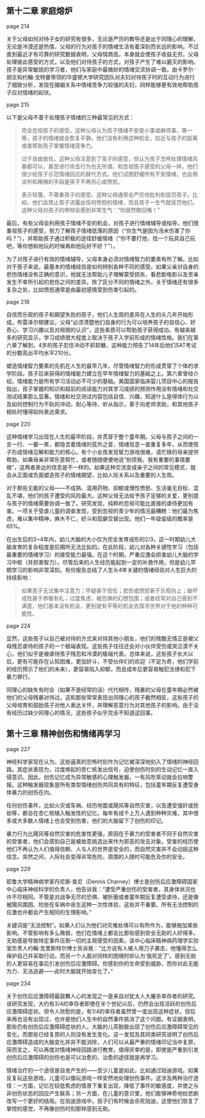 ## 第十二章 家庭熔炉

page 214

关于父母如何对待子女的研究有很多，无论是严厉的教导还是出于同理心的理解，无论是冷漠还是热情，父母的行为对孩子的情绪生活有着深刻而长远的影响。不过直到最近才有可靠的研究数据表明，父母情商高，本身就会使孩子收益无穷。父母处理彼此感受的方式，以及他们对待孩子的方式，对孩子产生了难以磨灭的影响。孩子是异常敏锐的学习者，他们与家庭中最微妙的情绪交流协调一致。由卡罗尔·胡文和约翰·戈特曼带领的华盛顿大学研究团队对夫妇对待孩子时的互动行为进行了细致分析，发现在婚姻关系中情绪竞争力较强的夫妇，同样能够更有效地帮助孩子应对情绪的起伏。

page 215

以下是父母不善于处理孩子情绪的三种最常见的方式：

> 完全忽视孩子的感受。这种父母认为孩子情绪不安是小事或麻烦事，等一等，孩子的情绪就会恢复平静。他们没有利用这种机会，拉近与孩子的距离或者帮助孩子掌握情绪竞争力。
>
> 过于自由放任。这种父母注意到了孩子的感受，但认为孩子怎样处理情绪风暴都可以，甚至进行攻击行为也无所谓。和忽视孩子感受的父母一样，他们很少给孩子示范情绪回应的替代方式。他们试图舒缓所有不安情绪，也会用谈判和贿赂的手段是孩子不再伤心或愤怒。
>
> 表示轻蔑，不尊重孩子的感受。这种父母通常会严厉地批判和惩罚孩子。比如，他们会禁止孩子流露出任何愤怒的情绪，而且孩子一生气就惩罚他们。这种父母对孩子的申辩会感到非常生气：“你居然敢回嘴！”

最后，有些父母会利用孩子情绪不安的机会，对孩子进行情绪辅导或指导。他们很重视孩子的感受，努力了解孩子情绪低落的原因（“你生气是因为汤米伤害了你吗？”），并帮助孩子通过积极的途径舒缓情绪（“你不要打他，找一个玩具自己玩吧，等你想和他玩的时候再和他玩好不好？”）。

为了对孩子进行有效的情绪辅导，父母本身必须对情绪智力的要素有所了解。比如对于孩子来说，最基本的情绪经验是如何辨别各种不同的感受。如果父亲对自身的悲伤情绪没有正确的意识，他就无法帮助儿子理解蒙受损失、看悲剧电影以及至亲发生不幸所引起的悲伤之间的差异。除了区分不同的情绪之外，关于情绪还有很多复杂之处，比如愤怒通常是由最初感情受到伤害引起的。

page 218

自信而乐观的孩子和期望失败的孩子，他们人生观的差异在人生的头几年开始形成。布雷泽尔顿建议，父母“必须清楚他们自身的行为可以培养孩子的自信心、好奇心、学习兴趣以及对局限的认识”，这些素质可以帮助孩子获得成功。有越来越多的研究显示，学习成绩很大程度上取决于孩子入学前形成的情绪性格。我们在第六章了解到，4岁的孩子忍住冲动不抓软糖，这种能力预告了14年后他们SAT考试的分数高出平均水平210分。

塑造情绪智力要素的先机在人生的最早几年，尽管情绪智力的形成贯穿了个体的求学阶段。孩子后来获得的情绪能力建立在早年情绪智力的基础之上。第六章曾经介绍，情绪能力是所有学习活动必不可少的基础。美国国家临床婴儿项目中心的报告指出，孩子掌握的知识和超前的阅读能力对其学习成绩的预测作用没有情绪和社交测试结果那么显著。情绪和社交测试内容包括自信、兴趣，知道什么是得体行为以及如何控制行为不轨的冲动，耐心等待，听从指示，善于向老师求助，和其他孩子相处时懂得如何表达需求。

page 220

这种情绪学习出现在人生的最早阶段，并贯穿于整个童年期。父母与孩子之间的一言一行、一颦一笑，都隐含着情绪的弦外之音，情绪信息一直重复多年，从而使孩子形成情绪见解和能力的核心。有个小女孩发现智力游戏很难，请忙碌的母亲提供帮助，如果母亲非常乐意帮忙，或者随随便便地说“别烦我，我有重要的事情要做”，这两者表达的信息是不一样的。如果这种交流变成亲子之间的常见模式，就会从正面或负面塑造孩子的情绪期望，比如人际关系以及重要的人生观。

对于那些无能的父母——不成熟、滥用药物、抑郁或慢性愤怒、生活毫无目标、混乱不堪，他们的孩子遭受的风险最大。这种父母无法给予孩子足够的关爱，更别提与孩子的情绪需要协调一致了。研究发现，纯粹的忽视可能比直接的虐待更加有害。一项关于受虐儿童的调查发现，受到忽视的青少年的情况最糟糕：他们最为焦虑，难以集中精神，麻木不仁，好斗和孤僻交替出现。他们一年级留级的概率是65%。

在出生后的3~4年内，幼儿大脑的大小仅为完全发育成形的2/3，这一时期幼儿大脑发育的复杂程度是后期所无法比拟的。在此阶段，幼儿对各种关键性学习（包括最重要的情绪学习）的接受能力最强。在这个时期，严重应激会损害幼儿大脑的学习中枢（并损害智力）。尽管后来的人生经历能起到一定的补救作用，但是幼儿早期学习的影响非常深刻。有份报告总结了人生头4年关键的情绪经验对人生巨大的持续影响：

> 如果孩子无法集中注意力；怀疑甚于信任；悲伤或愤怒甚于乐观向上；破坏成性甚于恭敬有礼；过度焦虑，被恐惧的幻想包围；或者经常对自己感到不满意，他们基本没有机会，更别提有平等的机会去探寻世界对于他的种种可能性。

page 224

显然，这些孩子以自己被对待的方式来对待其他小朋友，他们的残酷无情正是被父母残忍虐待的孩子的一个极端表现。这些孩子往往还会对小伙伴受伤或哭泣漠不关心，他们似乎是被虐待孩子残忍和冷漠的极端代表。总体来说，这些孩子长大以后，更有可能存在认知困难，更加好斗，不受伙伴们的欢迎（不足为奇，他们学前的经历预示了他们的未来），更容易陷入抑郁，而且成年后更容易触犯法律和犯下暴力罪行。

同理心的缺失有时会（如果不是经常的话）代代相传，残暴的父母在童年期必然被他们的父母残暴对待过。这和那些常常表现出同理心的孩子截然相反，这些孩子的父母培育和鼓励孩子对他人表达关怀，并理解恶意行为对其他孩子的影响。由于没有经历过缺少同理心的情况，这些孩子似乎完全不知道这回事。


## 第十三章 精神创伤和情绪再学习

page 227

神经科学家现在认为，这些逼真的恐怖时刻作为记忆被深深地刻入了情绪的神经回路。其症状表现为，过度唤起的杏仁核发出信号，迫使创伤时刻的生动记忆一直入侵意识。因此，创伤记忆成为异常敏感的心理触发器，一有风吹草动就会拉响警报。这种触发器现象是所有类型情绪创伤共同具有的特征，包括童年期反复遭受身体暴力的创伤在内。

任何创伤事件，比如火灾或车祸、经历地震或飓风等自然灾害，以及遭受强奸或抢劫等，都会在杏仁核植入触发性的记忆。每年有成千上万人遇到种种灾难，其中很多或大多数人情绪上也会受到伤害，他们的大脑留下了创伤的印记。

暴力行为比飓风等自然灾害的危害性更强，原因在于暴力的受害者不同于自然灾害的受害者，他们会感到自己是被故意挑选出来作为邪恶的攻击对象。受害的经历使他们不再认为人们值得信赖、人与人的世界是安全的，而自然灾害并不会动摇这种信念。突然之间，人际社会变得非常危险，周围的人随时可能危及你的安全。

page 229

耶鲁大学精神病学家丹尼斯·查尼（Dennis Charney）博士是创伤后应激障碍国家中心临床神经科学的负责人，他告诉我：“遭受严重创伤的受害者，其身体状况也许不尽相同。不管是对战争无尽的恐惧、被折磨或者童年期反复遭受虐待，还是像被飓风围困、险些在车祸中丧生这种一次性体验，这些并不重要。所有无法控制的应激也许都会产生相同的生理影响。”

关键词是“无法控制”。如果人们认为他们对灾难处境可以有所作为，能够施加某些影响，不管影响有多么微弱，他们在情绪上都会比那些感到安全无助的人好得多。无助感是导致特定事件压倒一切的主观感受的因素。该中心临床精神病药理学实验室负责人约翰·克里斯特尔博士告诉我：“比方说有人被人用刀子袭击，他懂得怎么保护自己并采取行动，而另一个人面对同样的困境时却认为‘我死定了’。感到无助的人更容易在事后引发创伤后应激障碍。你感到你的生命受到威胁，而你对此无能为力、无法逃避——此时大脑就开始变化了。”

page 234

关于创伤后应激障碍最鼓舞人心的发现之一是来自对犹太人大屠杀幸存者的研究。该研究发现，大约有3/4的幸存者即使在半个世纪以后，仍然会出现活跃的创伤后应激障碍症状。但令人欣慰的是，有1/4的幸存者虽然曾一度出现这种症状，但后来再也没有出现过，也许是他们人生中的自然事件抵消了这个问题。有证据表明，那些仍有创伤后应激障碍症状的人，大脑的儿茶酚胺出现了创伤后应激障碍常见的变化，而那些已经复原的人则没有发生变化。这一发现及其同类研究说明了创伤后应激障碍造成的大脑变化并非不能消除，人们可以从最严重的情绪印记当中复原，简而言之，可以再度对情绪神经回路进行教育。值得庆幸的是，即使是严重到引发创伤后应激障碍的创伤也是可以治愈的，治愈的途径就是再学习。

情绪治疗的一个途径是自发产生的——至少儿童是如此，比如通过珀迪游戏。如果反复玩这些游戏，儿童可以像玩游戏一样安然地处理创伤事件。这涉及两种治疗途径：一方面，记忆在较低焦虑的情景下重复出现，降低了事件的敏感度，并使之与非创伤状态的回应产生联系；另一方面，在儿童的意识里，他们能够神奇地给悲剧改写一个更好的结局。在珀迪游戏中，孩子们有时候会杀死珀迪，这使他们恢复了掌控的感觉，不再像创伤时刻那样感到无助。
